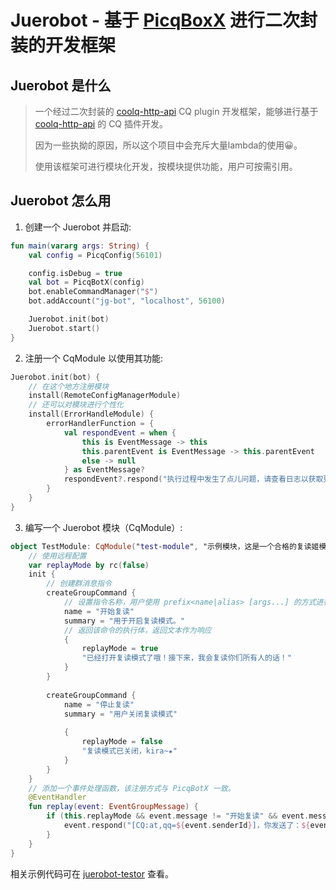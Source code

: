 # Juerobot - 基于 [PicqBoxX](https://github.com/HyDevelop/PicqBotX) 进行二次封装的开发框架

## Juerobot 是什么

> 一个经过二次封装的 [coolq-http-api](https://github.com/richardchien/coolq-http-api) CQ plugin 开发框架，能够进行基于 [coolq-http-api](https://github.com/richardchien/coolq-http-api) 的 CQ 插件开发。
>
> 因为一些执拗的原因，所以这个项目中会充斥大量lambda的使用😀。
>
> 使用该框架可进行模块化开发，按模块提供功能，用户可按需引用。

## Juerobot 怎么用

1. 创建一个 Juerobot 并启动:
```kotlin
fun main(vararg args: String) {
    val config = PicqConfig(56101)

    config.isDebug = true
    val bot = PicqBotX(config)
    bot.enableCommandManager("$")
    bot.addAccount("jg-bot", "localhost", 56100)

    Juerobot.init(bot)
    Juerobot.start()
}
```

2. 注册一个 CqModule 以使用其功能:
```kotlin
Juerobot.init(bot) {
    // 在这个地方注册模块
    install(RemoteConfigManagerModule)
    // 还可以对模块进行个性化
    install(ErrorHandleModule) {
        errorHandlerFunction = {
            val respondEvent = when {
                this is EventMessage -> this
                this.parentEvent is EventMessage -> this.parentEvent
                else -> null
            } as EventMessage?
            respondEvent?.respond("执行过程中发生了点儿问题，请查看日志以获取更多信息！ <- 这是覆盖了默认异常处理动作的信息哦！")
        }
    }
}
```

3. 编写一个 Juerobot 模块（CqModule）:
```kotlin
object TestModule: CqModule("test-module", "示例模块，这是一个合格的复读姬模块哦！", true, true) {
    // 使用远程配置
    var replayMode by rc(false)
    init {
        // 创建群消息指令
        createGroupCommand {
            // 设置指令名称，用户使用 prefix<name|alias> [args...] 的方式进行调用
            name = "开始复读"
            summary = "用于开启复读模式。"
            // 返回该命令的执行体，返回文本作为响应
            {
                replayMode = true
                "已经打开复读模式了哦！接下来，我会复读你们所有人的话！"
            }
        }
    
        createGroupCommand {
            name = "停止复读"
            summary = "用户关闭复读模式"
    
            {
                replayMode = false
                "复读模式已关闭，kira~★"
            }
        }
    }
    // 添加一个事件处理函数，该注册方式与 PicqBotX 一致。
    @EventHandler
    fun replay(event: EventGroupMessage) {
        if (this.replayMode && event.message != "开始复读" && event.message != "停止复读") {
            event.respond("[CQ:at,qq=${event.senderId}]，你发送了：${event.message}")
        }
    }
}
```
相关示例代码可在 [juerobot-testor](https://github.com/juergenie/juerobot-testor) 查看。
